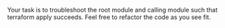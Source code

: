  Your task is to troubleshoot the root module and calling module such that terraform apply succeeds. Feel free to refactor the code as you see fit.
